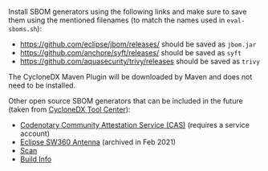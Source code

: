Install SBOM generators using the following links and make sure to save them
using the mentioned filenames (to match the names used in `eval-sboms.sh`):

- https://github.com/eclipse/jbom/releases/ should be saved as `jbom.jar`
- https://github.com/anchore/syft/releases/ should be saved as `syft`
- https://github.com/aquasecurity/trivy/releases should be saved as `trivy`

The CycloneDX Maven Plugin will be downloaded by Maven and does not need to be
installed.

Other open source SBOM generators that can be included in the future (taken from [CycloneDX Tool Center](https://cyclonedx.org/tool-center/)):
- [Codenotary Community Attestation Service (CAS)](https://github.com/codenotary/cas) (requires a service account)
- [Eclipse SW360 Antenna](https://www.eclipse.org/antenna) (archived in Feb 2021)
- [Scan](https://github.com/ShiftLeftSecurity/sast-scan)
- [Build Info](https://www.buildinfo.org/)